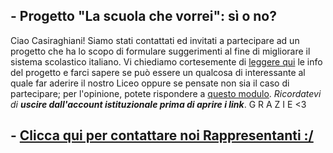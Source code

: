 ## - Progetto "La scuola che vorrei": sì o no?
Ciao Casiraghiani! Siamo stati contattati ed invitati a partecipare ad un progetto che ha lo scopo di formulare suggerimenti al fine di migliorare il sistema scolastico italiano. Vi chiediamo cortesemente di [leggere qui](https://drive.google.com/file/d/1txu8fFUUvYHqka92TMBjVFGyxl83cWhe/view?usp=sharing) le info del progetto e farci sapere se può essere un qualcosa di interessante al quale far aderire il nostro Liceo oppure se pensate non sia il caso di partecipare; per l'opinione, potete rispondere a [questo modulo](https://docs.google.com/forms/d/e/1FAIpQLSevpjynln62qBnGPm3a3yJv9W9B2nxUXQwKubElMdSAEBjq4w/viewform?usp=sf_link). _Ricordatevi di **uscire dall'account istituzionale prima di aprire i link**_. G R A Z I E <3



## - [Clicca qui per contattare noi Rappresentanti :/](https://docs.google.com/forms/d/e/1FAIpQLSfKS3-fOGByvowEZ4CvDTi7U5-nvCvK1FUykII456HmZSHFjw/viewform?usp=sf_link)
